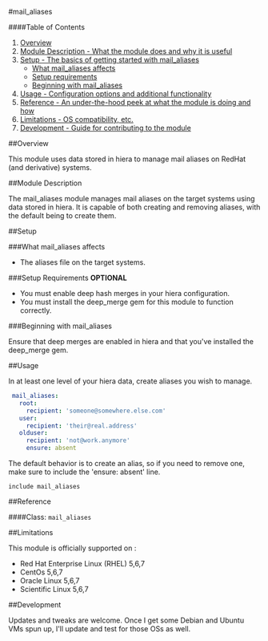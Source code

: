 #mail_aliases

####Table of Contents

1. [Overview](#overview)
2. [Module Description - What the module does and why it is useful](#module-description)
3. [Setup - The basics of getting started with mail_aliases](#setup)
    * [What mail_aliases affects](#what-mail_aliases-affects)
    * [Setup requirements](#setup-requirements)
    * [Beginning with mail_aliases](#beginning-with-mail_aliases)
4. [Usage - Configuration options and additional functionality](#usage)
5. [Reference - An under-the-hood peek at what the module is doing and how](#reference)
5. [Limitations - OS compatibility, etc.](#limitations)
6. [Development - Guide for contributing to the module](#development)

##Overview

This module uses data stored in hiera to manage mail aliases on RedHat (and derivative) systems.

##Module Description

The mail_aliases module manages mail aliases on the target systems using data stored in hiera. It is capable of both creating and removing aliases, with the default being to create them.

##Setup

###What mail_aliases affects

* The aliases file on the target systems.

###Setup Requirements **OPTIONAL**

* You must enable deep hash merges in your hiera configuration.
* You must install the deep_merge gem for this module to function correctly.
	
###Beginning with mail_aliases	

Ensure that deep merges are enabled in hiera and that you've installed the deep_merge gem.

##Usage

In at least one level of your hiera data, create aliases you wish to manage.

```yaml
 mail_aliases:
   root:
     recipient: 'someone@somewhere.else.com'
   user:
     recipient: 'their@real.address'
   olduser:
     recipient: 'not@work.anymore'
     ensure: absent
```

The default behavior is to create an alias, so if you need to remove one, make sure to include the 'ensure: absent' line.

```puppet
include mail_aliases
```

##Reference

####Class: `mail_aliases`

##Limitations

This module is officially supported on :
* Red Hat Enterprise Linux (RHEL) 5,6,7
* CentOs 5,6,7
* Oracle Linux 5,6,7
* Scientific Linux 5,6,7

##Development

Updates and tweaks are welcome. Once I get some Debian and Ubuntu VMs spun up, I'll update and test for those OSs as well.
